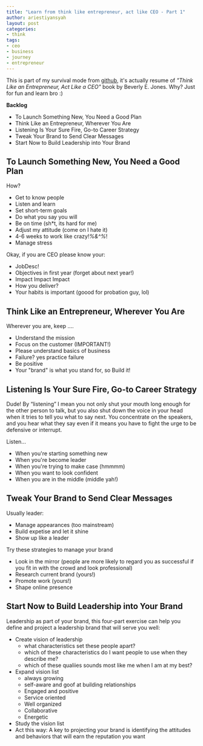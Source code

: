 ```yaml
---
title: "Learn from think like entrepreneur, act like CEO - Part 1"
author: ariestiyansyah
layout: post
categories:
- think
tags:
- ceo
- business
- journey
- entrepreneur
---
```


This is part of my survival mode from [github](https://github.com/ariestiyansyah/edXius/issues/1), it's actually resume of *"Think Like an Entrepreneur, Act Like a CEO"* book by Beverly E. Jones. Why? Just for fun and learn bro :)

**Backlog**

- To Launch Something New, You Need a Good Plan
- Think Like an Entrepreneur, Wherever You Are
- Listening Is Your Sure Fire, Go-to Career Strategy
- Tweak Your Brand to Send Clear Messages
- Start Now to Build Leadership into Your Brand

## To Launch Something New, You Need a Good Plan

How?

- Get to know people
- Listen and learn
- Set short-term goals
- Do what you say you will
- Be on time (sh*t, its hard for me)
- Adjust my attitude (come on I hate it)
- 4-6 weeks to work like crazy!*%&^%*!
- Manage stress

Okay, if you are CEO please know your:

- JobDesc!
- Objectives in first year (forget about next year!)
- Impact Impact Impact
- How you deliver?
- Your habits is important (goood for probation guy, lol)

## Think Like an Entrepreneur, Wherever You Are

Wherever you are, keep ....

- Understand the mission
- Focus on the customer (IMPORTANT!)
- Please understand basics of business
- Failure? yes practice failure
- Be positive
- Your "brand" is what you stand for, so Build it!


## Listening Is Your Sure Fire, Go-to Career Strategy

Dude! By “listening” I mean you not only shut your mouth long enough for the other person to talk, but you also shut down the voice in your head when it tries to tell you what to say next. You concentrate on the speakers, and you hear what they say even if it means you have to fight the urge to be defensive or interrupt.

Listen...

- When you're starting something new
- When you're become leader
- When you're trying to make case (hmmmm)
- When you want to look confident
- When you are in the middle (middle yah!)

## Tweak Your Brand to Send Clear Messages

Usually leader:

- Manage appearances (too mainstream)
- Build expetise and let it shine
- Show up like a leader

Try these strategies to manage your brand

- Look in the mirror (people are more likely to regard you as successful if you fit in with the crowd and look professional)
- Research current brand (yours!)
- Promote work (yours!)
- Shape online presence

## Start Now to Build Leadership into Your Brand

Leadership as part of your brand, this four-part exercise can help you define and project a leadership brand that will serve you well:

- Create vision of leadership
    - what characteristics set these people apart?
    - which of these characteristics do I want people to use when they describe me?
    - which of these qualiies sounds most like me when I am at my best?
- Expand vision list
    - always growing
    - self-aware and goof at building relationships
    - Engaged and positive
    - Service oriented
    - Well organized
    - Collaborative
    - Energetic
- Study the vision list
- Act this way: A key to projecting your brand is identifying the attitudes and behaviors that will earn the reputation you want